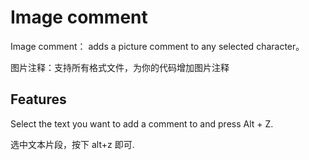 # Image comment

Image comment： adds a picture comment to any selected character。

图片注释：支持所有格式文件，为你的代码增加图片注释

## Features

Select the text you want to add a comment to and press Alt + Z.

选中文本片段，按下 alt+z 即可.


